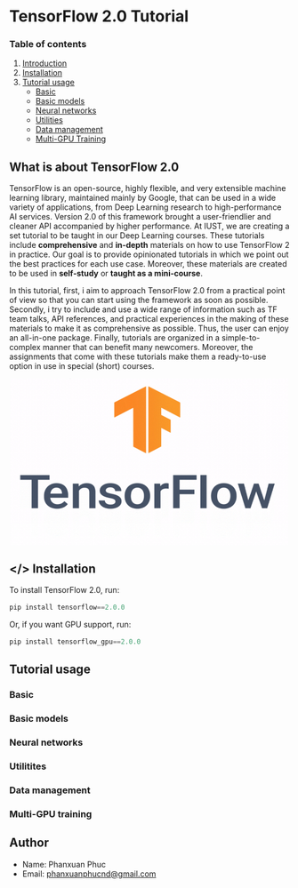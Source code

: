 # TensorFlow 2.0 Tutorial

### Table of contents

1. [Introduction](#intro)
2. [Installation](#installation)
3. [Tutorial usage](#tutorial)
    - [Basic](#basic)
    - [Basic models](#basic_models)
    - [Neural networks](#neural_nets)
    - [Utilities](#utilities)
    - [Data management](#data_management)
    - [Multi-GPU Training](#multi_gpu_training)

## <a name='intro'></a> What is about TensorFlow 2.0

TensorFlow is an open-source, highly flexible, and very extensible machine learning library, maintained mainly by Google, that can be used in a wide variety of applications, from Deep Learning research to high-performance AI services. Version 2.0 of this framework brought a user-friendlier and cleaner API accompanied by higher performance. At IUST, we are creating a set tutorial to be taught in our Deep Learning courses. These tutorials include **comprehensive** and **in-depth** materials on how to use TensorFlow 2 in practice. Our goal is to provide opinionated tutorials in which we point out the best practices for each use case. Moreover, these materials are created to be used in **self-study** or **taught as a mini-course**.

In this tutorial, first, i aim to approach TensorFlow 2.0 from a practical point of view so that you can start using the framework as soon as possible. Secondly, i try to include and use a wide range of information such as TF team talks, API references, and practical experiences in the making of these materials to make it as comprehensive as possible. Thus, the user can enjoy an all-in-one package. Finally, tutorials are organized in a simple-to-complex manner that can benefit many newcomers. Moreover, the assignments that come with these tutorials make them a ready-to-use option in use in special (short) courses.

<p align="center">
  <img src="imgs/tensorflow-2.0.gif" width="500" height="300" align="middle">
</p>

## <a name='installation'></> Installation

To install TensorFlow 2.0, run:

```js
pip install tensorflow==2.0.0
```

Or, if you want GPU support, run:

```js
pip install tensorflow_gpu==2.0.0
```

## <a name='tutorial'></a> Tutorial usage

### <a name='basic'></a> Basic


### <a name='basic_models'></a> Basic models

### <a name='neural_nets'></a> Neural networks

### <a name='utilities'></a> Utilitites

### <a name='data_management'></a> Data management

### <a name='multi_gpu_training'></a> Multi-GPU training


## Author

- Name: Phanxuan Phuc
- Email: phanxuanphucnd@gmail.com